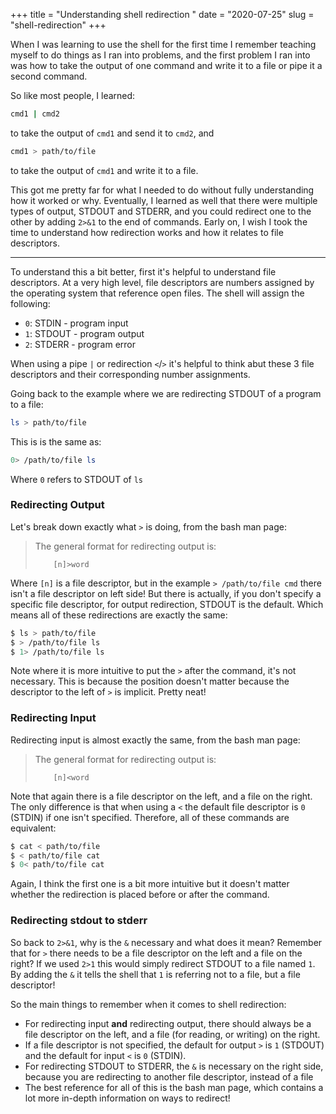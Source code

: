 +++
title = "Understanding shell redirection "
date = "2020-07-25"
slug = "shell-redirection"
+++

When I was learning to use the shell for the first time I remember teaching myself to do things as I ran into problems, and the first problem I ran into was how to take the output of one command and write it to a file or pipe it a second command.

So like most people, I learned:

```bash
cmd1 | cmd2
```

to take the output of `cmd1` and send it to `cmd2`, and

```bash
cmd1 > path/to/file
```

to take the output of `cmd1` and write it to a file.


This got me pretty far for what I needed to do without fully understanding how it worked or why. Eventually, I learned as well that there were multiple types of output, STDOUT and STDERR, and you could redirect one to the other by adding `2>&1` to the end of commands. Early on, I wish I took the time to understand how redirection works and how it relates to file descriptors.

---

To understand this a bit better, first it's helpful to understand file descriptors. At a very high level, file descriptors are numbers assigned by the operating system that reference open files. The shell will assign the following:

* `0`: STDIN - program input
* `1`: STDOUT - program output
* `2`: STDERR - program error

When using a pipe `|` or redirection `<`/`>` it's helpful to think abut these 3 file descriptors and their corresponding number assignments.


Going back to the example where we are redirecting STDOUT of a program to a file:

```bash
ls > path/to/file
```

This is is the same as:

```bash
0> /path/to/file ls
```

Where `0` refers to STDOUT of `ls`

### Redirecting Output

Let's break down exactly what `>` is doing, from the bash man page:

> The general format for redirecting output is:
>
>         [n]>word

Where `[n]` is a file descriptor, but in the example `> /path/to/file cmd` there isn't a file descriptor on left side! But there is actually, if you don't specify a specific file descriptor, for output redirection, STDOUT is the default. Which means all of these redirections are exactly the same:

```bash
$ ls > path/to/file
$ > /path/to/file ls
$ 1> /path/to/file ls
```

Note where it is more intuitive to put the `>` after the command, it's not necessary. This is because the position doesn't matter because the descriptor to the left of `>` is implicit. Pretty neat!

### Redirecting Input

Redirecting input is almost exactly the same, from the bash man page:

> The general format for redirecting output is:
>
>         [n]<word


Note that again there is a file descriptor on the left, and a file on the right. The only difference is that when using a `<` the default file descriptor is `0` (STDIN) if one isn't specified. Therefore, all of these commands are equivalent:

```bash
$ cat < path/to/file
$ < path/to/file cat
$ 0< path/to/file cat
```

Again, I think the first one is a bit more intuitive but it doesn't matter whether the redirection is placed before or after the command.

### Redirecting stdout to stderr

So back to `2>&1`, why is the `&` necessary and what does it mean? Remember that for `>` there needs to be a file descriptor on the left and a file on the right? If we used `2>1` this would simply redirect STDOUT to a file named `1`. By adding the `&` it tells the shell that `1` is referring not to a file, but a file descriptor!

So the main things to remember when it comes to shell redirection:

* For redirecting input **and** redirecting output, there should always be a file descriptor on the left, and a file (for reading, or writing) on the right.
* If a file descriptor is not specified, the default for output `>` is `1` (STDOUT) and the default for input `<` is `0` (STDIN).
* For redirecting STDOUT to STDERR, the `&` is necessary on the right side, because you are redirecting to another file descriptor, instead of a file
* The best reference for all of this is the bash man page, which contains a lot more in-depth information on ways to redirect!
